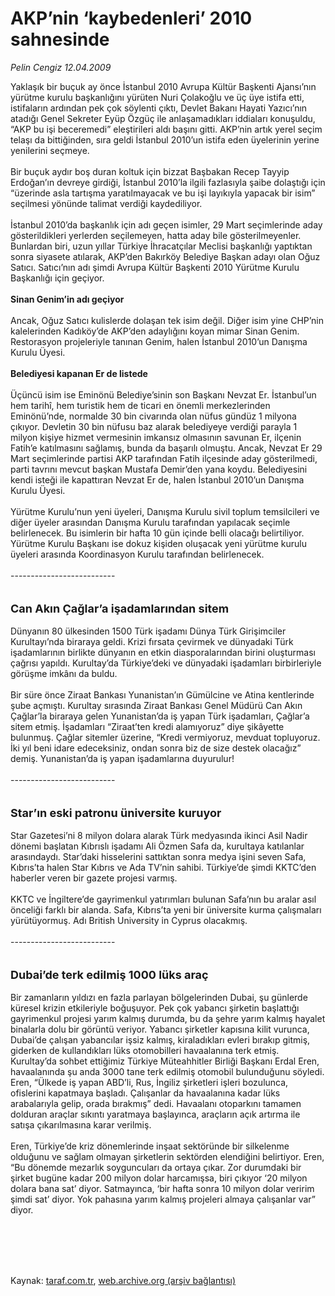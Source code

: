 # AKP’nin ‘kaybedenleri’ 2010 sahnesinde

*Pelin Cengiz 12.04.2009*

<div class="taraf_structure_2col_1zq">
<div class="margen_n">



 <p>Yaklaşık bir buçuk ay önce İstanbul 2010 Avrupa Kültür Başkenti Ajansı’nın yürütme kurulu başkanlığını yürüten Nuri Çolakoğlu ve üç üye istifa etti, istifaların ardından pek çok söylenti çıktı, Devlet Bakanı Hayati Yazıcı’nın atadığı Genel Sekreter Eyüp Özgüç ile anlaşamadıkları iddiaları konuşuldu, “AKP bu işi beceremedi” eleştirileri aldı başını gitti. AKP’nin artık yerel seçim telaşı da bittiğinden, sıra geldi İstanbul 2010’un istifa eden üyelerinin yerine yenilerini seçmeye. <br/><br/>Bir buçuk aydır boş duran koltuk için bizzat Başbakan Recep Tayyip Erdoğan’ın devreye girdiği, İstanbul 2010’la ilgili fazlasıyla şaibe dolaştığı için “üzerinde asla tartışma yaratılmayacak ve bu işi layıkıyla yapacak bir isim” seçilmesi yönünde talimat verdiği kaydediliyor. <br/><br/>İstanbul 2010’da başkanlık için adı geçen isimler, 29 Mart seçimlerinde aday gösterildikleri yerlerden seçilemeyen, hatta aday bile gösterilmeyenler. Bunlardan biri, uzun yıllar Türkiye İhracatçılar Meclisi başkanlığı yaptıktan sonra siyasete atılarak, AKP’den Bakırköy Belediye Başkan adayı olan Oğuz Satıcı. Satıcı’nın adı şimdi Avrupa Kültür Başkenti 2010 Yürütme Kurulu Başkanlığı için geçiyor. <b><br/><br/>Sinan Genim’in adı geçiyor</b> <br/><br/>Ancak, Oğuz Satıcı kulislerde dolaşan tek isim değil. Diğer isim yine CHP’nin kalelerinden Kadıköy’de AKP’den adaylığını koyan mimar Sinan Genim. Restorasyon projeleriyle tanınan Genim, halen İstanbul 2010’un Danışma Kurulu Üyesi. <b><br/><br/>Belediyesi kapanan Er de listede</b> <br/><br/>Üçüncü isim ise Eminönü Belediye’sinin son Başkanı Nevzat Er. İstanbul’un hem tarihî, hem turistik hem de ticari en önemli merkezlerinden Eminönü’nde, normalde 30 bin civarında olan nüfus gündüz 1 milyona çıkıyor. Devletin 30 bin nüfusu baz alarak belediyeye verdiği parayla 1 milyon kişiye hizmet vermesinin imkansız olmasının savunan Er, ilçenin Fatih’e katılmasını sağlamış, bunda da başarılı olmuştu. Ancak, Nevzat Er 29 Mart seçimlerinde partisi AKP tarafından Fatih ilçesinde aday gösterilmedi, parti tavrını mevcut başkan Mustafa Demir’den yana koydu. Belediyesini kendi isteği ile kapattıran Nevzat Er de, halen İstanbul 2010’un Danışma Kurulu Üyesi. <br/><br/>Yürütme Kurulu’nun yeni üyeleri, Danışma Kurulu sivil toplum temsilcileri ve diğer üyeler arasından Danışma Kurulu tarafından yapılacak seçimle belirlenecek. Bu isimlerin bir hafta 10 gün içinde belli olacağı belirtiliyor. Yürütme Kurulu Başkanı ise dokuz kişiden oluşacak yeni yürütme kurulu üyeleri arasında Koordinasyon Kurulu tarafından belirlenecek. <br/><br/>--------------------------<b></b> <br/><br/><br/><font size="4"><strong>Can Akın Çağlar’a işadamlarından sitem</strong></font> <br/><br/>Dünyanın 80 ülkesinden 1500 Türk işadamı Dünya Türk Girişimciler Kurultayı’nda biraraya geldi. Krizi fırsata çevirmek ve dünyadaki Türk işadamlarının birlikte dünyanın en etkin diasporalarından birini oluşturması çağrısı yapıldı. Kurultay’da Türkiye’deki ve dünyadaki işadamları birbirleriyle görüşme imkânı da buldu. <br/><br/>Bir süre önce Ziraat Bankası Yunanistan’ın Gümülcine ve Atina kentlerinde şube açmıştı. Kurultay sırasında Ziraat Bankası Genel Müdürü Can Akın Çağlar’la biraraya gelen Yunanistan’da iş yapan Türk işadamları, Çağlar’a sitem etmiş. İşadamları “Ziraat’ten kredi alamıyoruz” diye şikâyette bulunmuş. Çağlar sitemler üzerine, “Kredi vermiyoruz, mevduat topluyoruz. İki yıl beni idare edeceksiniz, ondan sonra biz de size destek olacağız” demiş. Yunanistan’da iş yapan işadamlarına duyurulur! <br/><br/>-------------------------- <br/><br/><br/><font size="4"><strong>Star’ın eski patronu üniversite kuruyor</strong></font> <br/><br/>Star Gazetesi’ni 8 milyon dolara alarak Türk medyasında ikinci Asil Nadir dönemi başlatan Kıbrıslı işadamı Ali Özmen Safa da, kurultaya katılanlar arasındaydı. Star’daki hisselerini sattıktan sonra medya işini seven Safa, Kıbrıs’ta halen Star Kıbrıs ve Ada TV’nin sahibi. Türkiye’de şimdi KKTC’den haberler veren bir gazete projesi varmış. <br/><br/>KKTC ve İngiltere’de gayrimenkul yatırımları bulunan Safa’nın bu aralar asıl önceliği farklı bir alanda. Safa, Kıbrıs’ta yeni bir üniversite kurma çalışmaları yürütüyormuş. Adı British University in Cyprus olacakmış. <br/><br/>--------------------------<b> <br/><br/><br/><font size="4">Dubai’de terk edilmiş 1000 lüks araç</font></b> <br/><br/>Bir zamanların yıldızı en fazla parlayan bölgelerinden Dubai, şu günlerde küresel krizin etkileriyle boğuşuyor. Pek çok yabancı şirketin başlattığı gayrimenkul projesi yarım kalmış durumda, bu da şehre yarım kalmış hayalet binalarla dolu bir görüntü veriyor. Yabancı şirketler kapısına kilit vurunca, Dubai’de çalışan yabancılar işsiz kalmış, kiraladıkları evleri bırakıp gitmiş, giderken de kullandıkları lüks otomobilleri havaalanına terk etmiş. Kurultay’da sohbet ettiğimiz Türkiye Müteahhitler Birliği Başkanı Erdal Eren, havaalanında şu anda 3000 tane terk edilmiş otomobil bulunduğunu söyledi. Eren, “Ülkede iş yapan ABD’li, Rus, İngiliz şirketleri işleri bozulunca, ofislerini kapatmaya başladı. Çalışanlar da havaalanına kadar lüks arabalarıyla gelip, orada bırakmış” dedi. Havaalanı otoparkını tamamen dolduran araçlar sıkıntı yaratmaya başlayınca, araçların açık artırma ile satışa çıkarılmasına karar verilmiş. <br/><br/>Eren, Türkiye’de kriz dönemlerinde inşaat sektöründe bir silkelenme olduğunu ve sağlam olmayan şirketlerin sektörden elendiğini belirtiyor. Eren, “Bu dönemde mezarlık soyguncuları da ortaya çıkar. Zor durumdaki bir şirket bugüne kadar 200 milyon dolar harcamışsa, biri çıkıyor ‘20 milyon dolara bana sat’ diyor. Satmayınca, ‘bir hafta sonra 10 milyon dolar veririm şimdi sat’ diyor. Yok pahasına yarım kalmış projeleri almaya çalışanlar var” diyor.</p>
<br/>
<br/>
<br/>



<br/>


<div id="taraf_not">
</div>

</div>


</div>

Kaynak: [taraf.com.tr](http://www.taraf.com.tr:80/makale/4991.htm), [web.archive.org (arşiv bağlantısı)](http://web.archive.org/web/20090821224847/http://www.taraf.com.tr:80/makale/4991.htm)
